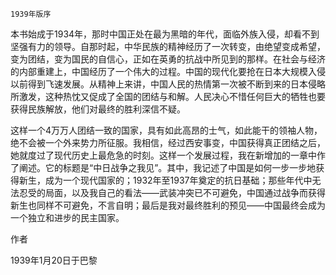     1939年版序 

   本书始成于1934年，那时中国正处在最为黑暗的年代，面临外族入侵，却看不到坚强有力的领导。自那时起，中华民族的精神经历了一次转变，由绝望变成希望，变为团结，变为国民的自信心，正如在英勇的抗战中所见到的那样。在社会与经济的内部重建上，中国经历了一个伟大的过程。中国的现代化要抢在日本大规模入侵以前得到飞速发展。从精神上来讲，中国人民的热情第一次被不断到来的日本侵略所激发，这种热忱又促成了全国的团结与和解。人民决心不惜任何巨大的牺牲也要获得民族解放，他们对最终的胜利深信不疑。

   这样一个4万万人团结一致的国家，具有如此高昂的士气，如此能干的领袖人物，绝不会被一个外来势力所征服。我相信，经过西安事变，中国获得真正团结之后，她就度过了现代历史上最危急的时刻。这样一个发展过程，我在新增加的一章中作了阐述。它的标题是“中日战争之我见”。其中，我记述了中国是如何一步一步地获得新生，成为一个现代国家的；1932年至1937年奠定的抗日基础；那些年代中无法忍受的局面，以及我自己的看法——武装冲突已不可避免，中国通过战争而获得新生也同样不可避免，不言自明；最后是我对最终胜利的预见——中国最终会成为一个独立和进步的民主国家。

   作者

   1939年1月20日于巴黎

